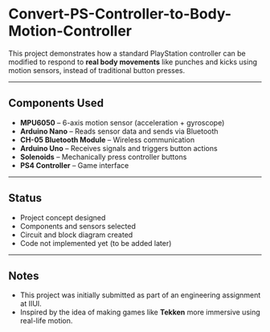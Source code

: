 # Convert-PS-Controller-to-Body-Motion-Controller
This project demonstrates how a standard PlayStation controller can be modified to respond to **real body movements** like punches and kicks using motion sensors, instead of traditional button presses.

---

##  Components Used

- **MPU6050** – 6-axis motion sensor (acceleration + gyroscope)
- **Arduino Nano** – Reads sensor data and sends via Bluetooth
- **CH-05 Bluetooth Module** – Wireless communication
- **Arduino Uno** – Receives signals and triggers button actions
- **Solenoids** – Mechanically press controller buttons
- **PS4 Controller** – Game interface

---
## Status

-  Project concept designed  
-  Components and sensors selected  
-  Circuit and block diagram created  
-  Code not implemented yet (to be added later)

---

## Notes

- This project was initially submitted as part of an engineering assignment at IIUI.
- Inspired by the idea of making games like **Tekken** more immersive using real-life motion.
